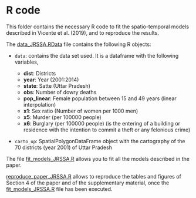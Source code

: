 # R code

This folder contains the necessary R code to fit the spatio-temporal models described in Vicente et al. (2019), and to reproduce the results.

The [data_JRSSA.RData](https://github.com/spatialstatisticsupna/Dowry_JRSSA_article/blob/master/R/data_JRSSA.RData) file contains the following R objects:

- ```data```: contains the data set used. It is a dataframe with the following variables,
	- **dist**: Districts
	- **year**: Year (2001:2014)
	- **state**: Satte (Uttar Pradesh)
	- **obs**: Number of dowry deaths
	- **pop_linear**: Female population between 15 and 49 years (linear interpolation)
	- **x1**: Sex ratio (Number of women per 1000 men)
	- **x5**: Murder (per 100000 people)
	- **x6**: Burglary (per 100000 people) (is the entering of a building or residence with the intention to commit a theft or any felonious crime) 

- ```carto_up```: SpatialPolygonDataFrame object with the cartography of the 70 districts (year 2001) of Uttar Pradesh


The file [fit_models_JRSSA.R](https://github.com/spatialstatisticsupna/Dowry_JRSSA_article/blob/master/R/fit_models_JRSSA.R) allows you to fit all the models described in the paper.


[reproduce_paper_JRSSA.R](https://github.com/spatialstatisticsupna/Dowry_JRSSA_article/blob/master/R/reproduce_paper_JRSSA.R) allows to reproduce the tables and figures of Section 4 of the paper and of the supplementary material, once the [fit_models_JRSSA.R](https://github.com/spatialstatisticsupna/Dowry_JRSSA_article/blob/master/R/fit_models_JRSSA.R) file has been executed.
